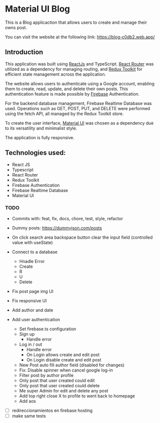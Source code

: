 # Material UI Blog

This is a Blog applicaction that allows users to create and manage their owns post.

You can visit the website at the following link:
https://blog-c0db2.web.app/

## Introduction

This application was built using [ReactJs](https://react.dev/) and TypeScript. [React Router](https://reactrouter.com/) was utilized as a dependency for managing routing, and [Redux Toolkit](https://redux-toolkit.js.org/) for efficient state management across the application.

The website allows users to authenticate using a Google account, enabling them to create, read, update, and delete their own posts. This authentication feature is made possible by [Firebase](https://firebase.google.com/) Authentication.

For the backend database management, Firebase Realtime Database was used. Operations such as GET, POST, PUT, and DELETE were performed using the fetch API, all managed by the Redux Toolkit store.

To create the user interface, [Material UI](https://mui.com/) was chosen as a dependency due to its versatility and minimalist style.

The application is fully responsive.

## Technologies used:

- React JS
- Typescript
- React Router
- Redux Toolkit
- Firebase Authentication
- Firebase Realtime Database
- Material UI

### TODO

- Commits with: feat, fix, docs, chore, test, style, refactor
- Dummy posts: https://dummyjson.com/posts
- On click search area backspace button clear the input field (controlled value with useState)
- Connect to a database
  - Hnadle Error
  - Create
  - R
  - U
  - Delete
- Fix post page img UI
- Fix responsive UI
- Add author and date
- Add user authentication

  - Set firebase.ts configuration
  - Sign up
    - Handle error
  - Log in / out
    - Handle error
    - On Login allows create and edit post
    - On Login disable create and edit post
  - New Post auto fill author field (disabled for changes)
  - Fix: Disable spinner when cancel google log-in
  - Filter post by author profile
  - Only post that user created could edit
  - Only post that user created could delete
  - Me super Admin for edit and delete any post
  - Add top right close X to profile to went back to homepage
  - Add aos

- [ ] redireccionamientos en firebase hosting
- [ ] make same tests
